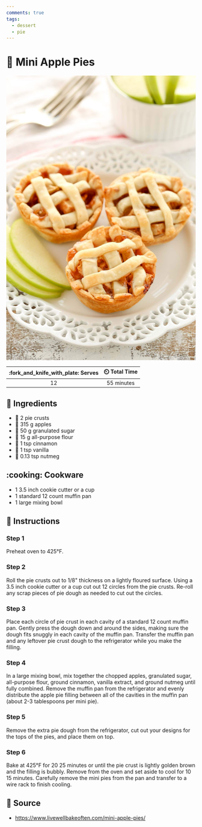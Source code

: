 ```yaml
---
comments: true
tags:
  - dessert
  - pie
---
```

# :pie: Mini Apple Pies

![Mini Apple Pies](../../assets/images/mini-apple-pies.jpg)

| :fork_and_knife_with_plate: Serves | :timer_clock: Total Time |
|:----------------------------------:|:-----------------------: |
| 12 | 55 minutes |

## :salt: Ingredients

- :pie: 2 pie crusts
- :green_apple: 315 g apples
- :candy: 50 g granulated sugar
- :ear_of_rice: 15 g all-purpose flour
- :custard: 1 tsp cinnamon
- :icecream: 1 tsp vanilla
- :chestnut: 0.13 tsp nutmeg

## :cooking: Cookware

- 1 3.5 inch cookie cutter or a cup
- 1 standard 12 count muffin pan
- 1 large mixing bowl

## :pencil: Instructions

### Step 1

Preheat oven to 425°F.

### Step 2

Roll the pie crusts out to 1/8" thickness on a lightly floured surface. Using a 3.5 inch cookie cutter or a cup cut out
12 circles from the pie crusts. Re-roll any scrap pieces of pie dough as needed to cut out the circles.

### Step 3

Place each circle of pie crust in each cavity of a standard 12 count muffin pan. Gently press the dough down and around
the sides, making sure the dough fits snuggly in each cavity of the muffin pan. Transfer the muffin pan and any leftover
pie crust dough to the refrigerator while you make the filling.

### Step 4

In a large mixing bowl, mix together the chopped apples, granulated sugar, all-purpose flour, ground cinnamon, vanilla
extract, and ground nutmeg until fully combined. Remove the muffin pan from the refrigerator and evenly distribute the
apple pie filling between all of the cavities in the muffin pan (about 2-3 tablespoons per mini pie).

### Step 5

Remove the extra pie dough from the refrigerator, cut out your designs for the tops of the pies, and place them on top.

### Step 6

Bake at 425°F for 20 25 minutes or until the pie crust is lightly golden brown and the filling is bubbly. Remove from
the oven and set aside to cool for 10 15 minutes. Carefully remove the mini pies from the pan and transfer to a wire
rack to finish cooling.

## :link: Source

- <https://www.livewellbakeoften.com/mini-apple-pies/>
